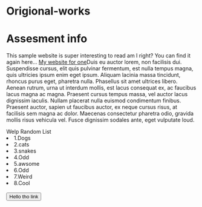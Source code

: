 # Origional-works<!DOCTTYPE html>
<html>
<head>
<title>Website Assesment uno</title>
</head>
<body>
<h1>Assesment info</h1>
<p>This sample website is super interesting to read am I right? You can find it again here... 
<a href="file:///C:/Users/samantha/Desktop/Website%20XD/index.html">My website for one</a>Duis eu auctor lorem, non facilisis dui. Suspendisse cursus, elit quis pulvinar fermentum, est nulla tempus magna, quis ultricies ipsum enim eget ipsum. Aliquam lacinia massa tincidunt, rhoncus purus eget, pharetra nulla. Phasellus sit amet ultrices libero. Aenean rutrum, urna ut interdum mollis, est lacus consequat ex, ac faucibus lacus magna ac magna. Praesent cursus tempus massa, vel auctor lacus dignissim iaculis. Nullam placerat nulla euismod condimentum finibus. Praesent auctor, sapien ut faucibus auctor, ex neque cursus risus, at facilisis sem magna ac dolor. Maecenas consectetur pharetra odio, gravida mollis risus vehicula vel. Fusce dignissim sodales ante, eget vulputate loud.</p>
<hl2>Welp Random List</h2>
<li>1.Dogs</li>
<li>2.cats</li>
<li>3.snakes</li>
<li>4.Odd</li>
<li>5.awsome</li>
<li>6.Odd</li>
<li>7.Weird</li>
<li>8.Cool</li>
<br>
<a href="file:///C:/Users/samantha/Desktop/Website%20XD/index.html"><button>Hello tho link</button></a>
</body>
</html>
